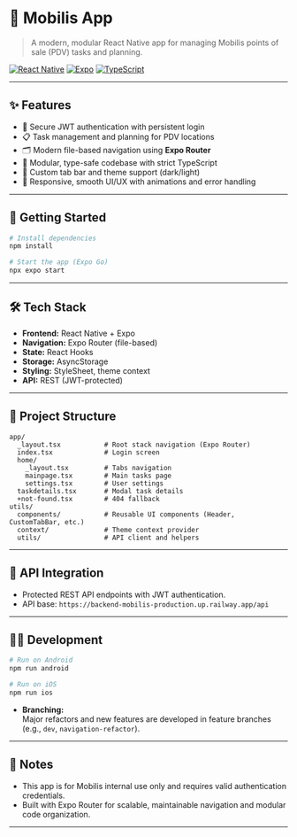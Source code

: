 # 📱 Mobilis App

> A modern, modular React Native app for managing Mobilis points of sale (PDV) tasks and planning.

[![React Native](https://img.shields.io/badge/React_Native-0.79-blue.svg)](https://reactnative.dev/)
[![Expo](https://img.shields.io/badge/Expo-53.0-black.svg)](https://expo.dev/)
[![TypeScript](https://img.shields.io/badge/TypeScript-5.8-blue.svg)](https://www.typescriptlang.org/)

---

## ✨ Features

- 🔐 Secure JWT authentication with persistent login
- 📋 Task management and planning for PDV locations
- 🗂️ Modern file-based navigation using **Expo Router**
- 🚀 Modular, type-safe codebase with strict TypeScript
- 🎨 Custom tab bar and theme support (dark/light)
- 📱 Responsive, smooth UI/UX with animations and error handling

---

## 🚀 Getting Started

```bash
# Install dependencies
npm install

# Start the app (Expo Go)
npx expo start
```

---

## 🛠️ Tech Stack

- **Frontend:** React Native + Expo
- **Navigation:** Expo Router (file-based)
- **State:** React Hooks
- **Storage:** AsyncStorage
- **Styling:** StyleSheet, theme context
- **API:** REST (JWT-protected)

---

## 📁 Project Structure

```
app/
  _layout.tsx           # Root stack navigation (Expo Router)
  index.tsx             # Login screen
  home/
    _layout.tsx         # Tabs navigation
    mainpage.tsx        # Main tasks page
    settings.tsx        # User settings
  taskdetails.tsx       # Modal task details
  +not-found.tsx        # 404 fallback
utils/
  components/           # Reusable UI components (Header, CustomTabBar, etc.)
  context/              # Theme context provider
  utils/                # API client and helpers
```

---

## 📝 API Integration

- Protected REST API endpoints with JWT authentication.
- API base: `https://backend-mobilis-production.up.railway.app/api`

---

## 🧑‍💻 Development

```bash
# Run on Android
npm run android

# Run on iOS
npm run ios
```

- **Branching:**  
  Major refactors and new features are developed in feature branches (e.g., `dev`, `navigation-refactor`).

---

## 📖 Notes

- This app is for Mobilis internal use only and requires valid authentication credentials.
- Built with Expo Router for scalable, maintainable navigation and modular code organization.

---

